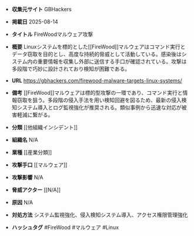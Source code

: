 - **収集元サイト**
GBHackers

- **掲載日**
2025-08-14

- **タイトル**
FireWoodマルウェア攻撃

- **概要**
Linuxシステムを標的とした[[FireWood]]マルウェアはコマンド実行とデータ窃取を目的とし、高度な持続的脅威として活動している。感染後はシステム内の重要情報を収集し外部に送信する手口が確認されている。攻撃は多段階で巧妙に設計されており検知が困難である。

- **URL**
https://gbhackers.com/firewood-malware-targets-linux-systems/

- **備考**
[[FireWood]]マルウェアは標的型攻撃の一環であり、コマンド実行と情報窃取を狙う。多段階の侵入手法を用い検知回避を図るため、最新の侵入検知システム導入とログ監視強化が推奨される。類似事例から迅速な対応が被害軽減に繋がる。

- **分類**
[[他組織インシデント]]

- **組織名**
N/A

- **業種**
[[産業分類]]

- **攻撃手口**
[[マルウェア]]

- **攻撃影響**
N/A

- **脅威アクター**
[[N/A]]

- **原因**
N/A

- **対処方法**
システム監視強化、侵入検知システム導入、アクセス権限管理強化

- **ハッシュタグ**
#FireWood #マルウェア #Linux
